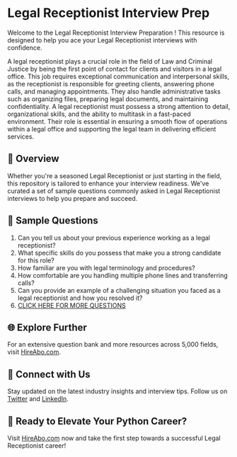 # Legal Receptionist Interview Prep

Welcome to the Legal Receptionist Interview Preparation ! This resource is designed to help you ace your Legal Receptionist interviews with confidence.

A legal receptionist plays a crucial role in the field of Law and Criminal Justice by being the first point of contact for clients and visitors in a legal office. This job requires exceptional communication and interpersonal skills, as the receptionist is responsible for greeting clients, answering phone calls, and managing appointments. They also handle administrative tasks such as organizing files, preparing legal documents, and maintaining confidentiality. A legal receptionist must possess a strong attention to detail, organizational skills, and the ability to multitask in a fast-paced environment. Their role is essential in ensuring a smooth flow of operations within a legal office and supporting the legal team in delivering efficient services.

## 🚀 Overview

Whether you're a seasoned Legal Receptionist or just starting in the field, this repository is tailored to enhance your interview readiness. We've curated a set of sample questions commonly asked in Legal Receptionist interviews to help you prepare and succeed.

## 📝 Sample Questions

1. Can you tell us about your previous experience working as a legal receptionist?
2. What specific skills do you possess that make you a strong candidate for this role?
3. How familiar are you with legal terminology and procedures?
4. How comfortable are you handling multiple phone lines and transferring calls?
5. Can you provide an example of a challenging situation you faced as a legal receptionist and how you resolved it?
6. [CLICK HERE FOR MORE QUESTIONS](https://hireabo.com/job/9_0_46/Legal%20Receptionist)

## 🌐 Explore Further

For an extensive question bank and more resources across 5,000 fields, visit [HireAbo.com](https://www.hireabo.com).

## 📱 Connect with Us

Stay updated on the latest industry insights and interview tips. Follow us on [Twitter](https://twitter.com/hireabo) and [LinkedIn](https://www.linkedin.com/in/hire-abo-3609972a8/).

## 🚀 Ready to Elevate Your Python Career?

Visit [HireAbo.com](https://www.hireabo.com) now and take the first step towards a successful Legal Receptionist career!